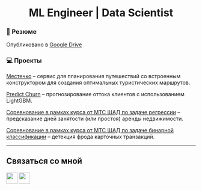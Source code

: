 <h1 align="center">ML Engineer | Data Scientist</h1>

### 📄 Резюме

Опубликовано в [Google Drive](https://drive.google.com/drive/folders/1ygdgQ66kT1Nm18reZYQIWGYD0AsBJs9m?usp=drive_link)

### 💻 Проекты

[Местечко](https://github.com/Denis-Sukharev/hotel-search-system) – сервис для планирования путешествий со встроенным конструктором для создания оптимальных туристических маршрутов.

[Predict Churn](https://github.com/Denis-Sukharev/client-churn-analyzer) – прогнозирование оттока клиентов с использованием LightGBM.

[Соревнование в рамках курса от МТС ШАД по задаче регрессии](https://github.com/Denis-Sukharev/mts_regression_competition) – предсказание дней занятости (или простоя) аренды недвижимости.

[Соревнование в рамках курса от МТС ШАД по задаче бинарной классификации](https://github.com/Denis-Sukharev/mts_binary_competition) – детекция фрода карточных транзакций.

---

## Связаться со мной
[<img align="left" width="30px" src="https://cdn.simpleicons.org/gmail/black/white" />](mailto:sukharev.original@gmail.com)
[<img align="left" width="30px" src="https://cdn.simpleicons.org/telegram/black/white" />](https://t.me/denis_sukharev)


